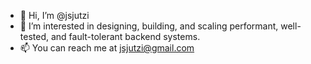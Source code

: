 - 👋 Hi, I’m @jsjutzi
- 👀 I’m interested in designing, building, and scaling performant, well-tested, and fault-tolerant backend systems.
- 📫 You can reach me at jsjutzi@gmail.com

<!---
jsjutzi/jsjutzi is a ✨ special ✨ repository because its `README.md` (this file) appears on your GitHub profile.
You can click the Preview link to take a look at your changes.
--->
